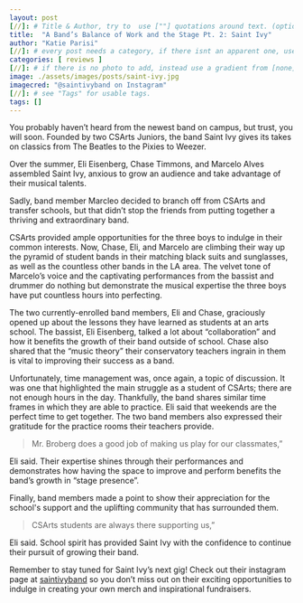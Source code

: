 ```yaml
---
layout: post
[//]: # Title & Author, try to  use [""] quotations around text. (optional, just formality).
title:  "A Band’s Balance of Work and the Stage Pt. 2: Saint Ivy"
author: "Katie Parisi"
[//]: # every post needs a category, if there isnt an apparent one, use [misc].
categories: [ reviews ]
[//]: # if there is no photo to add, instead use a gradient from [none] folder by picking a number from 1-10. (all gradients are .jpg)
image: ./assets/images/posts/saint-ivy.jpg
imagecred: "@saintivyband on Instagram"
[//]: # see "Tags" for usable tags.
tags: []
---
```

You probably haven’t heard from the newest band on campus, but trust, you will soon. Founded by two CSArts Juniors, the band Saint Ivy gives its takes on classics from The Beatles to the Pixies to Weezer.

Over the summer, Eli Eisenberg, Chase Timmons, and Marcelo Alves assembled Saint Ivy, anxious to grow an audience and take advantage of their musical talents. 

Sadly, band member Marcleo decided to branch off from CSArts and transfer schools, but that didn’t stop the friends from putting together a thriving and extraordinary band.

CSArts provided ample opportunities for the three boys to indulge in their common interests. Now, Chase, Eli, and Marcelo are climbing their way up the pyramid of student bands in their matching black suits and sunglasses, as well as the countless other bands in the LA area. The velvet tone of Marcelo’s voice and the captivating performances from the bassist and drummer do nothing but demonstrate the musical expertise the three boys have put countless hours into perfecting.

The two currently-enrolled band members, Eli and Chase, graciously opened up about the lessons they have learned as students at an arts school. The bassist, Eli Eisenberg, talked a lot about “collaboration” and how it benefits the growth of their band outside of school. Chase also shared that the “music theory” their conservatory teachers ingrain in them is vital to improving their success as a band. 

Unfortunately, time management was, once again, a topic of discussion. It was one that highlighted the main struggle as a student of CSArts; there are not enough hours in the day. Thankfully, the band shares similar time frames in which they are able to practice. Eli said that weekends are the perfect time to get together. The two band members also expressed their gratitude for the practice rooms their teachers provide. 

> Mr. Broberg does a good job of making us play for our classmates,” 

Eli said. Their expertise shines through their performances and demonstrates how having the space to improve and perform benefits the band’s growth in “stage presence”.

Finally, band members made a point to show their appreciation for the school's support and the uplifting community that has surrounded them. 

> CSArts students are always there supporting us,” 

Eli said. School spirit has provided Saint Ivy with the confidence to continue their pursuit of growing their band. 

Remember to stay tuned for Saint Ivy’s next gig! Check out their instagram page at [saintivyband](https://www.instagram.com/saintivyband) so you don’t miss out on their exciting opportunities to indulge in creating your own merch and inspirational fundraisers.
 